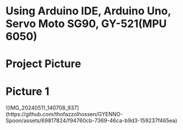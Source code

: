 <h1>Using Arduino IDE, Arduino Uno, Servo Moto SG90, GY-521(MPU 6050) </h1>


<h1>Project Picture</h1>
<h1>Picture 1</h1>
![IMG_20240511_140708_937](https://github.com/thofazzolhossen/GYENNO-Spoon/assets/69817824/f94760cb-7369-46ca-b9d3-159237f465ea)
